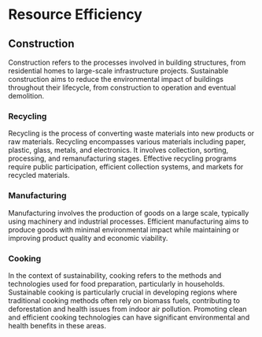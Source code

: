 # Resource Efficiency

## Construction

Construction refers to the processes involved in building structures, from residential homes to large-scale infrastructure projects. Sustainable construction aims to reduce the environmental impact of buildings throughout their lifecycle, from construction to operation and eventual demolition.

### Recycling

Recycling is the process of converting waste materials into new products or raw materials. Recycling encompasses various materials including paper, plastic, glass, metals, and electronics. It involves collection, sorting, processing, and remanufacturing stages. Effective recycling programs require public participation, efficient collection systems, and markets for recycled materials.

### Manufacturing

Manufacturing involves the production of goods on a large scale, typically using machinery and industrial processes. Efficient manufacturing aims to produce goods with minimal environmental impact while maintaining or improving product quality and economic viability.

### Cooking

In the context of sustainability, cooking refers to the methods and technologies used for food preparation, particularly in households. Sustainable cooking is particularly crucial in developing regions where traditional cooking methods often rely on biomass fuels, contributing to deforestation and health issues from indoor air pollution. Promoting clean and efficient cooking technologies can have significant environmental and health benefits in these areas.
